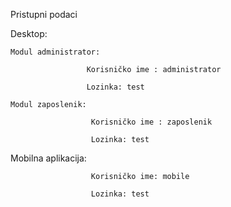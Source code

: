Pristupni podaci

Desktop:

    Modul administrator:

                     Korisničko ime : administrator

                     Lozinka: test

    Modul zaposlenik:

                      Korisničko ime : zaposlenik

                      Lozinka: test


Mobilna aplikacija:

                      Korisničko ime: mobile

                      Lozinka: test


